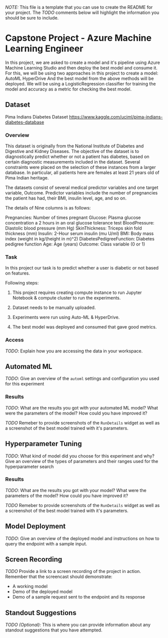 *NOTE:* This file is a template that you can use to create the README for your project. The *TODO* comments below will highlight the information you should be sure to include.

# Capstone Project - Azure Machine Learning Engineer

In this project, we are asked to create a model and it's pipeline using Azure Machine Learning Studio and then deploy the best model and consume it. For this, we will be using two approaches in this project to create a model:
AutoML
HyperDrive
And the best model from the above methods will be deployed. 
We will be using a LogisticRegression classifier for training the model and accuracy as a metric for checking the best model.

## Dataset
Pima Indians Diabetes Dataset
https://www.kaggle.com/uciml/pima-indians-diabetes-database

### Overview

This dataset is originally from the National Institute of Diabetes and Digestive and Kidney Diseases. The objective of the dataset is to diagnostically predict whether or not a patient has diabetes, based on certain diagnostic measurements included in the dataset. Several constraints were placed on the selection of these instances from a larger database. In particular, all patients here are females at least 21 years old of Pima Indian heritage.

The datasets consist of several medical predictor variables and one target variable, Outcome. Predictor variables include the number of pregnancies the patient has had, their BMI, insulin level, age, and so on.

The details of Nine columns is as follows:

Pregnancies: Number of times pregnant
Glucose: Plasma glucose concentration a 2 hours in an oral glucose tolerance test
BloodPressure: Diastolic blood pressure (mm Hg)
SkinThickness: Triceps skin fold thickness (mm)
Insulin: 2-Hour serum insulin (mu U/ml)
BMI: Body mass index (weight in kg/(height in m)^2)
DiabetesPedigreeFunction: Diabetes pedigree function
Age: Age (years)
Outcome: Class variable (0 or 1)

### Task
In this project our task is to predict whether a user is diabetic or not based on features.


Following steps:
1. This project requires creating compute instance to run Jupyter Notebook & compute cluster to run the experiments.
 
2. Dataset needs to be manually uploaded.
 
3. Experiments were run using Auto-ML & HyperDrive.
 
4. The best model was deployed and consumed that gave good metrics.


### Access
*TODO*: Explain how you are accessing the data in your workspace.

## Automated ML
*TODO*: Give an overview of the `automl` settings and configuration you used for this experiment

### Results
*TODO*: What are the results you got with your automated ML model? What were the parameters of the model? How could you have improved it?

*TODO* Remeber to provide screenshots of the `RunDetails` widget as well as a screenshot of the best model trained with it's parameters.

## Hyperparameter Tuning
*TODO*: What kind of model did you choose for this experiment and why? Give an overview of the types of parameters and their ranges used for the hyperparameter search


### Results
*TODO*: What are the results you got with your model? What were the parameters of the model? How could you have improved it?

*TODO* Remeber to provide screenshots of the `RunDetails` widget as well as a screenshot of the best model trained with it's parameters.

## Model Deployment
*TODO*: Give an overview of the deployed model and instructions on how to query the endpoint with a sample input.

## Screen Recording
*TODO* Provide a link to a screen recording of the project in action. Remember that the screencast should demonstrate:
- A working model
- Demo of the deployed  model
- Demo of a sample request sent to the endpoint and its response

## Standout Suggestions
*TODO (Optional):* This is where you can provide information about any standout suggestions that you have attempted.
